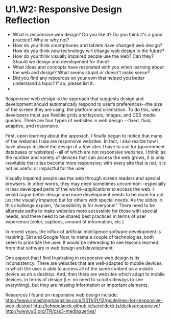 # U1.W2: Responsive Design Reflection

* What is responsive web design? Do you like it?  Do you think it's a good practice? Why or why not?
* How do you think smartphones and tablets have changed web design? How do you think new technology will change web design in the future?
* How do you think visually impaired people use the web? Can they? Should we design and development for them?
* What ideas and concepts have resonated with you when learning about the web and design? What seems stupid or doesn't make sense?
* Did you find any resources on your own that helped you better understand a topic? If so, please list it.
* 

Responsive web design is the approach that suggests design and development should automatically respond to user’s preferences--the size of the screen they are using, the platform and orientation.  To do this, web developers must use flexible grids and layouts, images, and CSS media queries.   There are four types of websites in web design --fixed, fluid, adaptive, and responsive.  

First, upon learning about the approach, I finally began to notice that many of the websites I use are responsive websites.   In fact, I also realize how I have always disliked the design of a few sites I have to use for (government databases or websites)--all of which are not responsive websites.  I think, as the number and variety of devices that can access the web grows, it is only inevitable that sites become more responsive; with every site that is not, it is not as useful or impactful for the user.

Visually impaired people use the web through screen readers and special browsers.  In other words, they may need sometimes uncommon--especially in less developed parts of the world--applications to access the web.  I would argue better design and more development needs to be done for not just the visually impaired but for others with special needs.  As the slides in this challenge explain, “Accessibility is for everyone!”  There need to be alternate paths to make websites more accessible for those with special needs, and there need to be shared best practices in terms of user experience (color, captions, amount of information, etc.)

In recent years, the influx of artificial intelligence software development is inspiring.  Siri and Google Now, to name a couple of technologies, both seem to prioritize the user.  It would be interesting to see lessons learned from that software in web design and development. 

One aspect that I find frustrating in responsive web design is its inconsistency.  There are websites that are well-adapted to mobile devices, in which the user is able to access all of the same content on a mobile device as on a desktop.  And, then there are websites which adapt to mobile devices, in terms of design (i.e. no need to scroll sideways to see everything), but they are missing information or important elements.  

Resources I found on responsive web design include: 
http://www.smashingmagazine.com/2011/01/12/guidelines-for-responsive-web-design/
http://johnpolacek.github.io/scrolldeck.js/decks/responsive/
http://www.w3.org/TR/css3-mediaqueries/
